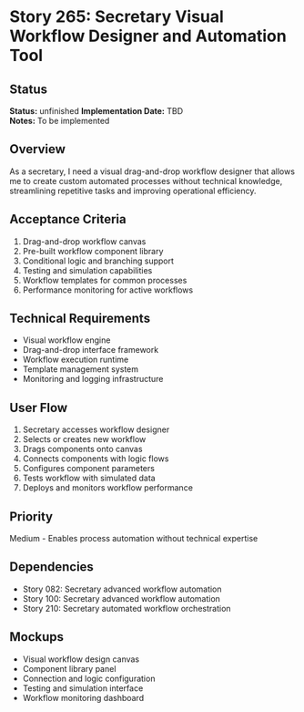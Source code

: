 # Story 265: Secretary Visual Workflow Designer and Automation Tool

## Status
**Status:** unfinished
**Implementation Date:** TBD  
**Notes:** To be implemented

## Overview
As a secretary, I need a visual drag-and-drop workflow designer that allows me to create custom automated processes without technical knowledge, streamlining repetitive tasks and improving operational efficiency.

## Acceptance Criteria
1. Drag-and-drop workflow canvas
2. Pre-built workflow component library
3. Conditional logic and branching support
4. Testing and simulation capabilities
5. Workflow templates for common processes
6. Performance monitoring for active workflows

## Technical Requirements
- Visual workflow engine
- Drag-and-drop interface framework
- Workflow execution runtime
- Template management system
- Monitoring and logging infrastructure

## User Flow
1. Secretary accesses workflow designer
2. Selects or creates new workflow
3. Drags components onto canvas
4. Connects components with logic flows
5. Configures component parameters
6. Tests workflow with simulated data
7. Deploys and monitors workflow performance

## Priority
Medium - Enables process automation without technical expertise

## Dependencies
- Story 082: Secretary advanced workflow automation
- Story 100: Secretary advanced workflow automation
- Story 210: Secretary automated workflow orchestration

## Mockups
- Visual workflow design canvas
- Component library panel
- Connection and logic configuration
- Testing and simulation interface
- Workflow monitoring dashboard
